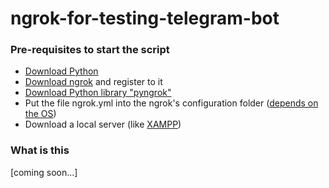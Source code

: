 # ngrok-for-testing-telegram-bot
### Pre-requisites to start the script
- [Download Python](https://www.python.org/downloads/)
- [Download ngrok](https://ngrok.com/download) and register to it
- [Download Python library "pyngrok"](https://pypi.org/project/pyngrok/)
- Put the file ngrok.yml into the ngrok's configuration folder ([depends on the OS](https://ngrok.com/docs/agent/config/))
- Download a local server (like [XAMPP](https://www.apachefriends.org/it/index.html))

### What is this
\[coming soon...]
